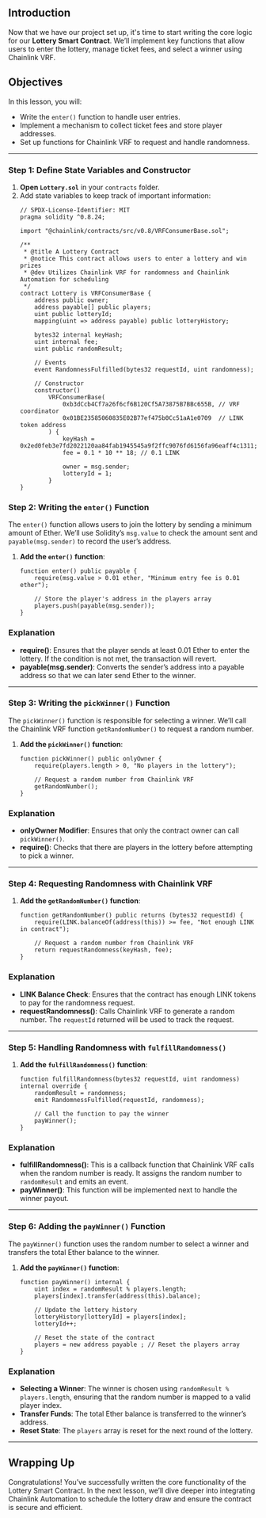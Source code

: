 ## Introduction
Now that we have our project set up, it's time to start writing the core logic for our **Lottery Smart Contract**. We’ll implement key functions that allow users to enter the lottery, manage ticket fees, and select a winner using Chainlink VRF.

## Objectives
In this lesson, you will:
- Write the `enter()` function to handle user entries.
- Implement a mechanism to collect ticket fees and store player addresses.
- Set up functions for Chainlink VRF to request and handle randomness.

---

### Step 1: Define State Variables and Constructor

1. **Open `Lottery.sol`** in your `contracts` folder.
2. Add state variables to keep track of important information:
   ```solidity
   // SPDX-License-Identifier: MIT
   pragma solidity ^0.8.24;

   import "@chainlink/contracts/src/v0.8/VRFConsumerBase.sol";

   /**
    * @title A Lottery Contract
    * @notice This contract allows users to enter a lottery and win prizes
    * @dev Utilizes Chainlink VRF for randomness and Chainlink Automation for scheduling
    */
   contract Lottery is VRFConsumerBase {
       address public owner;
       address payable[] public players;
       uint public lotteryId;
       mapping(uint => address payable) public lotteryHistory;

       bytes32 internal keyHash;
       uint internal fee;
       uint public randomResult;

       // Events
       event RandomnessFulfilled(bytes32 requestId, uint randomness);

       // Constructor
       constructor()
           VRFConsumerBase(
               0xb3dCcb4Cf7a26f6cf6B120Cf5A73875B7BBc655B, // VRF coordinator
               0x01BE23585060835E02B77ef475b0Cc51aA1e0709  // LINK token address
           ) {
               keyHash = 0x2ed0feb3e7fd2022120aa84fab1945545a9f2ffc9076fd6156fa96eaff4c1311;
               fee = 0.1 * 10 ** 18; // 0.1 LINK

               owner = msg.sender;
               lotteryId = 1;
           }
   }
   ```

### Step 2: Writing the `enter()` Function

The `enter()` function allows users to join the lottery by sending a minimum amount of Ether. We’ll use Solidity’s `msg.value` to check the amount sent and `payable(msg.sender)` to record the user’s address.

1. **Add the `enter()` function**:
   ```solidity
   function enter() public payable {
       require(msg.value > 0.01 ether, "Minimum entry fee is 0.01 ether");

       // Store the player's address in the players array
       players.push(payable(msg.sender));
   }
   ```

### Explanation
- **require()**: Ensures that the player sends at least 0.01 Ether to enter the lottery. If the condition is not met, the transaction will revert.
- **payable(msg.sender)**: Converts the sender’s address into a payable address so that we can later send Ether to the winner.

---

### Step 3: Writing the `pickWinner()` Function

The `pickWinner()` function is responsible for selecting a winner. We’ll call the Chainlink VRF function `getRandomNumber()` to request a random number.

1. **Add the `pickWinner()` function**:
   ```solidity
   function pickWinner() public onlyOwner {
       require(players.length > 0, "No players in the lottery");

       // Request a random number from Chainlink VRF
       getRandomNumber();
   }
   ```

### Explanation
- **onlyOwner Modifier**: Ensures that only the contract owner can call `pickWinner()`.
- **require()**: Checks that there are players in the lottery before attempting to pick a winner.

---

### Step 4: Requesting Randomness with Chainlink VRF

1. **Add the `getRandomNumber()` function**:
   ```solidity
   function getRandomNumber() public returns (bytes32 requestId) {
       require(LINK.balanceOf(address(this)) >= fee, "Not enough LINK in contract");

       // Request a random number from Chainlink VRF
       return requestRandomness(keyHash, fee);
   }
   ```

### Explanation
- **LINK Balance Check**: Ensures that the contract has enough LINK tokens to pay for the randomness request.
- **requestRandomness()**: Calls Chainlink VRF to generate a random number. The `requestId` returned will be used to track the request.

---

### Step 5: Handling Randomness with `fulfillRandomness()`

1. **Add the `fulfillRandomness()` function**:
   ```solidity
   function fulfillRandomness(bytes32 requestId, uint randomness) internal override {
       randomResult = randomness;
       emit RandomnessFulfilled(requestId, randomness);

       // Call the function to pay the winner
       payWinner();
   }
   ```

### Explanation
- **fulfillRandomness()**: This is a callback function that Chainlink VRF calls when the random number is ready. It assigns the random number to `randomResult` and emits an event.
- **payWinner()**: This function will be implemented next to handle the winner payout.

---

### Step 6: Adding the `payWinner()` Function

The `payWinner()` function uses the random number to select a winner and transfers the total Ether balance to the winner.

1. **Add the `payWinner()` function**:
   ```solidity
   function payWinner() internal {
       uint index = randomResult % players.length;
       players[index].transfer(address(this).balance);

       // Update the lottery history
       lotteryHistory[lotteryId] = players[index];
       lotteryId++;

       // Reset the state of the contract
       players = new address payable ; // Reset the players array
   }
   ```

### Explanation
- **Selecting a Winner**: The winner is chosen using `randomResult % players.length`, ensuring that the random number is mapped to a valid player index.
- **Transfer Funds**: The total Ether balance is transferred to the winner’s address.
- **Reset State**: The `players` array is reset for the next round of the lottery.

---

## Wrapping Up

Congratulations! You’ve successfully written the core functionality of the Lottery Smart Contract. In the next lesson, we’ll dive deeper into integrating Chainlink Automation to schedule the lottery draw and ensure the contract is secure and efficient.